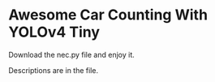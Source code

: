 # Awesome Car Counting With YOLOv4 Tiny

Download the nec.py file and enjoy it.

Descriptions are in the file.
